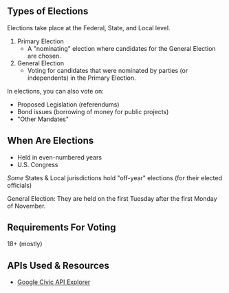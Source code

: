 ## Types of Elections ##

Elections take place at the Federal, State, and Local level.

1. Primary Election
	- A "nominating" election where candidates for the General Election are chosen.
2. General Election
	- Voting for candidates that were nominated by parties (or independents) in the Primary Election.

In elections, you can also vote on:

- Proposed Legislation (referendums)
- Bond issues (borrowing of money for public projects)
- "Other Mandates"

## When Are Elections ##

- Held in even-numbered years
- U.S. Congress

_Some_ States & Local jurisdictions hold "off-year" elections (for their elected officials)

General Election: They are held on the first Tuesday after the first Monday of November.

## Requirements For Voting ##

18+ (mostly)


## APIs Used & Resources ##

- [Google Civic API Explorer](https://developers.google.com/apis-explorer/#p/civicinfo/v2/)